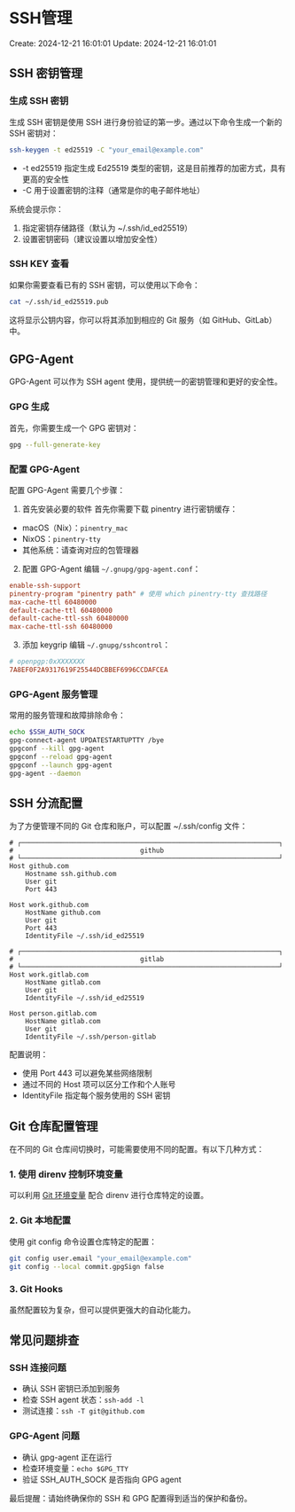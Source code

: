 # SSH管理

Create: 2024-12-21 16:01:01    Update: 2024-12-21 16:01:01

## SSH 密钥管理

### 生成 SSH 密钥

生成 SSH 密钥是使用 SSH 进行身份验证的第一步。通过以下命令生成一个新的 SSH 密钥对：

```bash
ssh-keygen -t ed25519 -C "your_email@example.com"
```

- -t ed25519 指定生成 Ed25519 类型的密钥，这是目前推荐的加密方式，具有更高的安全性
- -C 用于设置密钥的注释（通常是你的电子邮件地址）

系统会提示你：

1. 指定密钥存储路径（默认为 ~/.ssh/id_ed25519）
2. 设置密钥密码（建议设置以增加安全性）

### SSH KEY 查看

如果你需要查看已有的 SSH 密钥，可以使用以下命令：

```bash
cat ~/.ssh/id_ed25519.pub
```

这将显示公钥内容，你可以将其添加到相应的 Git 服务（如 GitHub、GitLab）中。

## GPG-Agent

GPG-Agent 可以作为 SSH agent 使用，提供统一的密钥管理和更好的安全性。

### GPG 生成

首先，你需要生成一个 GPG 密钥对：

```bash
gpg --full-generate-key
```

### 配置 GPG-Agent

配置 GPG-Agent 需要几个步骤：

1. 首先安装必要的软件
   首先你需要下载 pinentry 进行密钥缓存：

- macOS（Nix）：`pinentry_mac`
- NixOS：`pinentry-tty`
- 其他系统：请查询对应的包管理器

2. 配置 GPG-Agent
   编辑 `~/.gnupg/gpg-agent.conf`：

```conf
enable-ssh-support
pinentry-program "pinentry path" # 使用 which pinentry-tty 查找路径
max-cache-ttl 60480000
default-cache-ttl 60480000
default-cache-ttl-ssh 60480000
max-cache-ttl-ssh 60480000
```

3. 添加 keygrip
   编辑 `~/.gnupg/sshcontrol`：

```conf
# openpgp:0xXXXXXXX
7A8EF0F2A9317619F25544DCBBEF6996CCDAFCEA
```

### GPG-Agent 服务管理

常用的服务管理和故障排除命令：

```bash
echo $SSH_AUTH_SOCK
gpg-connect-agent UPDATESTARTUPTTY /bye
gpgconf --kill gpg-agent
gpgconf --reload gpg-agent
gpgconf --launch gpg-agent
gpg-agent --daemon
```

## SSH 分流配置

为了方便管理不同的 Git 仓库和账户，可以配置 ~/.ssh/config 文件：

```ssh-config
# ┌─────────────────────────────────────────────────────────────────┐
#                                github   
# └─────────────────────────────────────────────────────────────────┘
Host github.com
    Hostname ssh.github.com
    User git
    Port 443

Host work.github.com
    HostName github.com
    User git
    Port 443
    IdentityFile ~/.ssh/id_ed25519

# ┌─────────────────────────────────────────────────────────────────┐
#                                gitlab   
# └─────────────────────────────────────────────────────────────────┘
Host work.gitlab.com
    HostName gitlab.com
    User git
    IdentityFile ~/.ssh/id_ed25519

Host person.gitlab.com
    HostName gitlab.com
    User git
    IdentityFile ~/.ssh/person-gitlab
```

配置说明：

- 使用 Port 443 可以避免某些网络限制
- 通过不同的 Host 项可以区分工作和个人账号
- IdentityFile 指定每个服务使用的 SSH 密钥

## Git 仓库配置管理

在不同的 Git 仓库间切换时，可能需要使用不同的配置。有以下几种方式：

### 1. 使用 direnv 控制环境变量

可以利用 [Git 环境变量](https://git-scm.com/book/be/v2/Git-Internals-Environment-Variables) 配合 direnv 进行仓库特定的设置。

### 2. Git 本地配置

使用 git config 命令设置仓库特定的配置：

```bash
git config user.email "your_email@example.com"
git config --local commit.gpgSign false
```

### 3. Git Hooks

虽然配置较为复杂，但可以提供更强大的自动化能力。

## 常见问题排查

### SSH 连接问题

- 确认 SSH 密钥已添加到服务
- 检查 SSH agent 状态：`ssh-add -l`
- 测试连接：`ssh -T git@github.com`

### GPG-Agent 问题

- 确认 gpg-agent 正在运行
- 检查环境变量：`echo $GPG_TTY`
- 验证 SSH_AUTH_SOCK 是否指向 GPG agent

最后提醒：请始终确保你的 SSH 和 GPG 配置得到适当的保护和备份。
